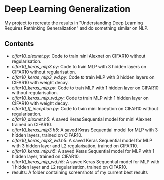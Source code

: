 # Deep Learning Generalization
My project to recreate the results in "Understanding Deep Learning Requires Rethinking Generalization" and do something similar on NLP.

Contents
--------
* *cifar10_alexnet.py*: Code to train mini Alexnet on CIFAR10 without regularisation.
* *cifar10_keras_mlp3.py*: Code to train MLP with 3 hidden layers on CIFAR10 without regularisation.
* *cifar10_keras_mlp3_wd.py*: Code to train MLP with 3 hidden layers on CIFAR10 with weight decay.
* *cifar10_keras_mlp.py*: Code to train MLP with 1 hidden layer on CIFAR10 without regularisation.
* *cifar10_keras_mlp_wd.py*: Code to train MLP with 1 hidden layer on CIFAR10 with weight decay.
* *cifar10_tf_inception.py*: Code to train mini Inception on CIFAR10 without regularisation.
* *cifar10_alexnet.h5*: A saved Keras Sequential model for mini Alexnet trained on CIFAR10.
* *cifar10_keras_mlp3.h5*: A saved Keras Sequential model for MLP with 3 hidden layers, trained on CIFAR10.
* *cifar10_keras_mlp3_wd.h5*: A saved Keras Sequential model for MLP with 3 hidden layer and L2 regularisation, trained on CIFAR10.
* *cifar10_keras_mlp.h5*: A saved Keras Sequential model for MLP with 1 hidden layer, trained on CIFAR10.
* *cifar10_keras_mlp_wd.h5*: A saved Keras Sequential model for MLP with 1 hidden layer and L2 regularisation, trained on CIFAR10.
* results: A folder containing screenshots of my current best results
